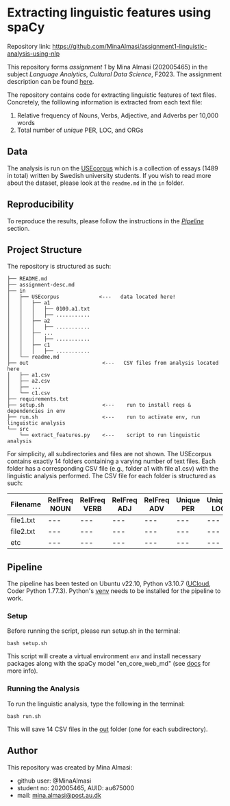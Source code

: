 # Extracting linguistic features using spaCy
Repository link: https://github.com/MinaAlmasi/assignment1-linguistic-analysis-using-nlp

This repository forms *assignment 1* by Mina Almasi (202005465) in the subject *Language Analytics*, *Cultural Data Science*, F2023. The assignment description can be found [here](https://github.com/MinaAlmasi/assignment1-linguistic-analysis-using-nlp/blob/main/assignment-desc.md). 

The repository contains code for extracting linguistic features of text files. Concretely, the folllowing information is extracted from each text file: 
1. Relative frequency of Nouns, Verbs, Adjective, and Adverbs per 10,000 words
2. Total number of *unique* PER, LOC, and ORGs

## Data 
The analysis is run on the [USEcorpus](https://ota.bodleian.ox.ac.uk/repository/xmlui/handle/20.500.12024/2457) which is a collection of essays (1489 in total) written by Swedish university students. If you wish to read more about the dataset, please look at the ```readme.md``` in the ```in``` folder.

## Reproducibility 
To reproduce the results, please follow the instructions in the [*Pipeline*](https://github.com/AU-CDS/assignment-1---linguistic-analysis-using-nlp-MinaAlmasi#pipeline) section. 

## Project Structure 
The repository is structured as such:

```
├── README.md
├── assignment-desc.md
├── in
│   ├── USEcorpus             <---   data located here!
│   │   ├── a1
│   │   │   ├── 0100.a1.txt
│   │   │   ├── ...........
│   │   ├── a2
│   │   │   ├── ...........
│   │   ├── ...
│   │   │   ├── ...........
│   │   ├── c1
│   │   │   ├── ...........
│   └── readme.md
├── out                        <---   CSV files from analysis located here 
│   ├── a1.csv
│   ├── a2.csv
│   ├── ...
│   └── c1.csv
├── requirements.txt 
├── setup.sh                   <---    run to install reqs & dependencies in env
├── run.sh                     <---    run to activate env, run linguistic analysis
└── src
    └── extract_features.py    <---    script to run linguistic analysis
```

For simplicity, all subdirectories and files are not shown. The USEcorpus contains exactly 14 folders containing a varying number of text files. Each folder has a corresponding CSV file (e.g., folder a1 with file a1.csv) with the linguistic analysis performed. The CSV file for each folder is structured as such:

|Filename|RelFreq NOUN|RelFreq VERB|RelFreq ADJ|RelFreq ADV|Unique PER|Unique LOC|Unique ORG|
|---|---|---|---|---|---|---|---|
|file1.txt|---|---|---|---|---|---|---|
|file2.txt|---|---|---|---|---|---|---|
|etc|---|---|---|---|---|---|---|

## Pipeline
The pipeline has been tested on Ubuntu v22.10, Python v3.10.7 ([UCloud](https://cloud.sdu.dk/), Coder Python 1.77.3). 
Python's [venv](https://docs.python.org/3/library/venv.html) needs to be installed for the pipeline to work.

### Setup
Before running the script, please run setup.sh in the terminal:

```
bash setup.sh
```
This script will create a virtual environment ```env``` and install necessary packages along with the spaCy model "en_core_web_md" (see [docs](https://spacy.io/models/en) for more info).

### Running the Analysis
To run the linguistic analysis, type the following in the terminal: 
```
bash run.sh
```

This will save 14 CSV files in the [out](https://github.com/MinaAlmasi/assignment1-linguistic-analysis-using-nlp/tree/main/out) folder (one for each subdirectory).

## Author 
This repository was created by Mina Almasi:
- github user: @MinaAlmasi
- student no: 202005465, AUID: au675000
- mail: mina.almasi@post.au.dk